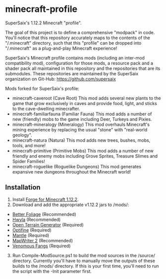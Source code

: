 # minecraft-profile
SuperSaix's 1.12.2 Minecraft "profile".

The goal of this project is to define a comprehensive "modpack" in code. You'll notice that this repository accurately maps to the contents of the "/.minecraft" directory, such that this "profile" can be dropped into "/.minecraft" as a plug-and-play Minecraft experience!

SuperSaix's Minecraft profile contains mods (including an inter-mod compatibility mod), configuration for those mods, a resource pack and a shader pack all maintained in this repository and the repositories that are its submodules. These repositories are maintained by the SuperSaix organization on Git-Hub: https://github.com/supersaix

Mods forked for SuperSaix's profile:

* minecraft-caveroot (Cave Root) This mod adds several new plants to the game that grow exclusively in caves and provide food, light, and sticks to the cave-dwelling minecrafter.
* minecraft-familiarfauna (Familiar Fauna) This mod adds a number of new (friendly) mobs to the game including Deer, Turkeys and Pixies. 
* minecraft-mineralogy (Mineralogy) This mod overhauls Minecraft's mining experience by replacing the usual "stone" with "real-world geology".
* minecraft-natura (Natura) This mod adds new trees, bushes, mobs, tools, and more!
* minecraft-primitive (Primitive Mobs) This mod adds a number of new friendly and enemy mobs including Grove Sprites, Treasure Slimes and Spider Families!
* minecraft-roguelike (Roguelike Dungeons) This mod generates expansive new dungeons throughout the Minecraft world!

## Installation
1. Install [Forge for Minecraft 1.12.2](https://files.minecraftforge.net/maven/net/minecraftforge/forge/index_1.12.2.html).
2. Download and add the appropriate v1.12.2 jars to /mods/:
 * [Better Foliage](https://minecraft.curseforge.com/projects/better-foliage/files) (Recommended)
 * [Hwyla](https://minecraft.curseforge.com/projects/hwyla/files) (Recommended)
 * [Open Terrain Generator](https://minecraft.curseforge.com/projects/open-terrain-generator/files) (Required)
 * [Optifine](https://optifine.net/downloads) (Required)
 * [Mantle](https://minecraft.curseforge.com/projects/mantle/files) (Required)
 * [MapWriter 2](https://minecraft.curseforge.com/projects/mapwriter-2/files) (Recommended)
 * [Venomous Fangs](https://minecraft.curseforge.com/projects/venomous-fangs/files) (Required)
3. Run Compile-ModSource.ps1 to build the mod sources in the /source/ directory. Currently you'll have to manually move the outputs of these builds to the /mods/ directory. If this is your first time, you'll need to run the script with the -Init parameter first.
